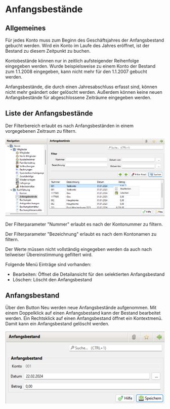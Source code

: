 # Anfangsbestände

## Allgemeines

Für jedes Konto muss zum Beginn des Geschäftsjahres der Anfangsbestand gebucht werden. Wird ein Konto im Laufe des Jahres eröffnet, ist der Bestand zu diesem Zeitpunkt zu buchen.

Kontobestände können nur in zeitlich aufsteigender Reihenfolge eingegeben werden. Wurde beispielsweise zu einem Konto der Bestand zum 1.1.2008 eingegeben, kann nicht mehr für den 1.1.2007 gebucht werden.

Anfangsbestände, die durch einen Jahresabschluss erfasst sind, können nicht mehr geändert oder gelöscht werden. Außerdem können keine neuen Anfangsbestände für abgeschlossene Zeiträume eingegeben werden.

## Liste der Anfangsbestände

Der Filterbereich erlaubt es nach Anfangsbeständen in einem vorgegebenen Zeitraum zu filtern.

![](../../v3.0.x/buchf/img/AnfangsbestandsListeView.png)

Der Filterparameter "Nummer" erlaubt es nach der Kontonummer zu filtern.

Der Filterparameter "Bezeichnung" erlaubt es nach dem Kontonamen zu filtern.

Der Werte müssen nicht vollständig eingegeben werden da auch nach teilweiser Übereinstimmung gefiltert wird.

Folgende Menü Einträge sind vorhanden:

* Bearbeiten: Öffnet die Detailansicht für den selektierten Anfangsbestand
* Löschen: Löscht den Anfangsbestand

## Anfangsbestand

Über den Button Neu werden neue Anfangsbestände aufgenommen. Mit einem Doppelklick auf einen Anfangsbestand kann der Bestand bearbeitet werden. Ein Rechtsklick auf einen Anfangsbestand öffnet ein Kontextmenü. Damit kann ein Anfangsbestand gelöscht werden.

![](../../v3.0.x/buchf/img/AnfangsbestandView.png)
